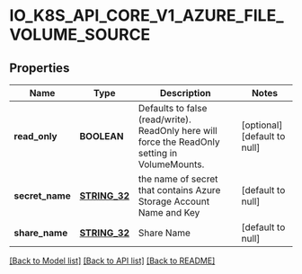 # IO_K8S_API_CORE_V1_AZURE_FILE_VOLUME_SOURCE

## Properties
Name | Type | Description | Notes
------------ | ------------- | ------------- | -------------
**read_only** | **BOOLEAN** | Defaults to false (read/write). ReadOnly here will force the ReadOnly setting in VolumeMounts. | [optional] [default to null]
**secret_name** | [**STRING_32**](STRING_32.md) | the name of secret that contains Azure Storage Account Name and Key | [default to null]
**share_name** | [**STRING_32**](STRING_32.md) | Share Name | [default to null]

[[Back to Model list]](../README.md#documentation-for-models) [[Back to API list]](../README.md#documentation-for-api-endpoints) [[Back to README]](../README.md)


